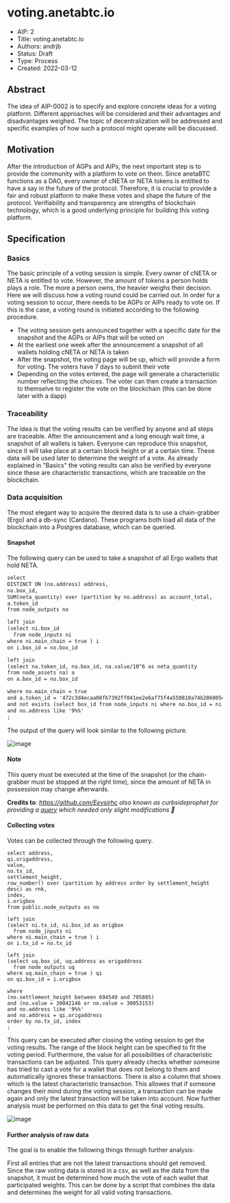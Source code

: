 # voting.anetabtc.io
* AIP: 2
* Title: voting.anetabtc.io
* Authors: andrjb
* Status: Draft
* Type: Process
* Created: 2022-03-12
## Abstract
The idea of AIP-0002 is to specify and explore concrete ideas for a voting platform. Different approaches will be considered and their advantages and disadvantages weighed. The topic of decentralization will be addressed and specific examples of how such a protocol might operate will be discussed. 
## Motivation
After the introduction of AGPs and AIPs, the next important step is to provide the community with a platform to vote on them. Since anetaBTC functions as a DAO, every owner of cNETA or NETA tokens is entitled to have a say in the future of the protocol. Therefore, it is crucial to provide a fair and robust platform to make these votes and shape the future of the protocol. Verifiability and transparency are strengths of blockchain technology, which is a good underlying principle for building this voting platform. 
## Specification
### Basics
The basic principle of a voting session is simple. Every owner of cNETA or NETA is entitled to vote. However, the amount of tokens a person holds plays a role. The more a person owns, the heavier weighs their decision. Here we will discuss how a voting round could be carried out. In order for a voting session to occur, there needs to be AGPs or AIPs ready to vote on. If this is the case, a voting round is initiated according to the following procedure. 
* The voting session gets announced together with a specific date for the snapshot and the AGPs or AIPs that will be voted on
* At the earliest one week after the announcement a snapshot of all wallets holding cNETA or NETA is taken
* After the snapshot, the voting page will be up, which will provide a form for voting. The voters have 7 days to submit their vote
* Depending on the votes entered, the page will generate a characteristic number reflecting the choices. The voter can then create a transaction to themselve to register the vote on the blockchain (this can be done later with a dapp)

### Traceability
The idea is that the voting results can be verified by anyone and all steps are traceable. After the announcement and a long enough wait time, a snapshot of all wallets is taken. Everyone can reproduce this snapshot, since it will take place at a certain block height or at a certain time. These data will be used later to determine the weight of a vote. As already explained in "Basics" the voting results can also be verified by everyone since these are characteristic transactions, which are traceable on the blockchain. 
### Data acquisition
The most elegant way to acquire the desired data is to use a chain-grabber (Ergo) and a db-sync (Cardano). These programs both load all data of the blockchain into a Postgres database, which can be queried. 
#### Snapshot
The following query can be used to take a snapshot of all Ergo wallets that hold NETA. 
```diff
select
DISTINCT ON (no.address) address,
no.box_id,
SUM(neta_quantity) over (partition by no.address) as account_total,
a.token_id
from node_outputs no 

left join 
(select ni.box_id
  from node_inputs ni
where ni.main_chain = true ) i
on i.box_id = no.box_id

left join 
(select na.token_id, na.box_id, na.value/10^6 as neta_quantity
from node_assets na) a
on a.box_id = no.box_id

where no.main_chain = true
and a.token_id = '472c3d4ecaa08fb7392ff041ee2e6af75f4a558810a74b28600549d5392810e8'
and not exists (select box_id from node_inputs ni where no.box_id = ni.box_id)
and no.address like '9%%'
;
```
The output of the query will look similar to the following picture.

![image](https://user-images.githubusercontent.com/99014268/158035972-923610ee-b903-417c-a738-30c5e0b167c5.png)
#### Note
This query must be executed at the time of the snapshot (or the chain-grabber must be stopped at the right time), since the amount of NETA in possession may change afterwards. 

**Credits to**: *https://github.com/Eeysirhc also known as curbsideprophet for providing a [query](https://github.com/Eeysirhc/ergo-intelligence/blob/main/sql/anetabtc-address_balance.sql) which needed only slight modifications :blue_heart:*
#### Collecting votes
Votes can be collected through the following query. 
```
select address,
qi.origaddress,
value,
no.tx_id,
settlement_height,
row_number() over (partition by address order by settlement_height desc) as rnk,
index,
i.origbox
from public.node_outputs as no

left join 
(select ni.tx_id, ni.box_id as origbox
  from node_inputs ni
where ni.main_chain = true ) i
on i.tx_id = no.tx_id

left join 
(select uq.box_id, uq.address as origaddress
  from node_outputs uq
where uq.main_chain = true ) qi
on qi.box_id = i.origbox

where
(no.settlement_height between 694549 and 705885) 
and (no.value = 30042146 or no.value = 30053153)
and no.address like '9%%'
and no.address = qi.origaddress
order by no.tx_id, index
;
```
This query can be executed after closing the voting session to get the voting results. The range of the block height can be specified to fit the voting period. Furthermore, the value for all possibilities of characteristic transactions can be adjusted. This query already checks whether someone has tried to cast a vote for a wallet that does not belong to them and automatically ignores these transactions. There is also a column that shows which is the latest characteristic transaction. This allowes that if someone changes their mind during the voting session, a transaction can be made again and only the latest transaction will be taken into account. Now further analysis must be performed on this data to get the final voting results. 

![image](https://user-images.githubusercontent.com/99014268/158066530-fb08f881-ab58-4915-892e-ae6ad9a43874.png)


#### Further analysis of raw data
The goal is to enable the following things through further analysis:

First all entries that are not the latest transactions should get removed. Since the raw voting data is stored in a csv, as well as the data from the snapshot, it must be determined how much the vote of each wallet that participated weights. This can be done by a script that combines the data and determines the weight for all valid voting transactions. 
